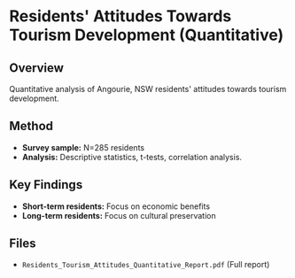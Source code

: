 # Residents' Attitudes Towards Tourism Development (Quantitative)

## Overview
Quantitative analysis of Angourie, NSW residents' attitudes towards tourism development.

## Method
- **Survey sample:** N=285 residents  
- **Analysis:** Descriptive statistics, t-tests, correlation analysis.

## Key Findings
- **Short-term residents:** Focus on economic benefits  
- **Long-term residents:** Focus on cultural preservation

## Files
- `Residents_Tourism_Attitudes_Quantitative_Report.pdf` (Full report)
